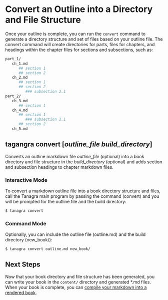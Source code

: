 # **Convert an Outline into a Directory and File Structure**
Once your outline is complete, you can run the `convert` command to generate a directory structure and set of files based on your outline file. The convert command will create directories for parts, files for chapters, and headings within the chapter files for sections and subsections, such as:
```bash
part_1/
   ch_1.md
      ## section 1
      ## section 2
   ch_2.md
      ## section 1
      ## section 2
         ### subsection 2.1
part_2/
   ch_3.md
      ## section 1
   ch_4.md
      ## section 1
         ### subsection 1.1
      ## section 2
   ch_5.md
```

## **tagangra convert** [_outline_file_ _build_directory_]
Converts an outline markdown file _outline_file_ (optional) into a book directory and file structure in the _build_directory_ (optional) and adds section and subsection headings to chapter markdown files.


### Interactive Mode
To convert a markdown outline file into a book directory structure and files, call the Tanagra main program by passing the command (convert) and you will be prompted for the outline file and the build directory:
```bash
$ tanagra convert
```

### Command Mode
Optionally, you can include the outline file (outline.md) and the build directory (new_book/):
```bash
$ tanagra convert outline.md new_book/
```

## Next Steps
Now that your book directory and file structure has been generated, you can write your book in the `content/` directory and generated \*.md files. When your book is complete, you can [compile your markdown into a rendered book](compile.md).
